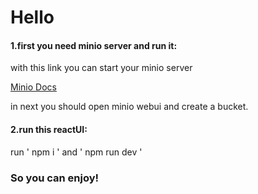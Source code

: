 <h1>Hello</h1>

<h4>1.first you need minio server and run it:</h4>

<p>with this link you can start your minio server</p>

<a href="https://min.io/docs/minio/linux/index.html">Minio Docs</a>

<p>in next you should open minio webui and create a bucket.</p>

<h4>2.run this reactUI:</h4>

<p>run ' npm i ' and ' npm run dev '</p>

<h3>So you can enjoy!</h3>
